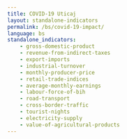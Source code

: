 ```yaml
---
title: COVID-19 Uticaj
layout: standalone-indicators
permalink: /bs/covid-19-impact/
language: bs
standalone_indicators:
    - gross-domestic-product
    - revenue-from-indirect-taxes
    - export-imports
    - industrial-turnover
    - monthly-producer-price
    - retail-trade-indices
    - average-monthly-earnings
    - labour-force-of-bih
    - road-transport
    - cross-border-traffic
    - tourist-nights
    - electricity-supply
    - value-of-agricultural-products
---
```

